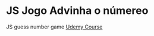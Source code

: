 # JS Jogo Advinha o númereo
 JS guess number game
[Udemy Course](https://www.udemy.com/course/javascript-number-game/)